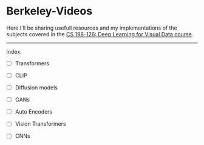 # Berkeley-Videos

Here I'll be sharing usefull resources and my implementations of the subjects covered in the [CS 198-126: Deep Learning for Visual Data course](https://ml-berkeley.notion.site/CS-198-126-Deep-Learning-for-Visual-Data-a57e2aca54c046edb7014439f81ba1d5).

---

Index:

- [ ] Transformers
- [ ] CLIP
- [ ] Diffusion models
- [ ] GANs
- [ ] Auto Encoders
- [ ] Vision Transformers
- [ ] CNNs


